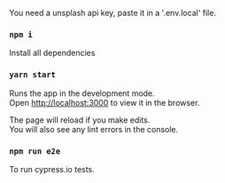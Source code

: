 You need a unsplash api key, paste it in a '.env.local' file.


### `npm i`

Install all dependencies

### `yarn start`

Runs the app in the development mode.<br />
Open [http://localhost:3000](http://localhost:3000) to view it in the browser.

The page will reload if you make edits.<br />
You will also see any lint errors in the console.

### `npm run e2e`

To run cypress.io tests.
